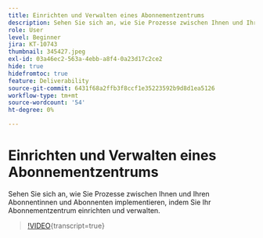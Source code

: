 ```yaml
---
title: Einrichten und Verwalten eines Abonnementzentrums
description: Sehen Sie sich an, wie Sie Prozesse zwischen Ihnen und Ihren Abonnentinnen und Abonnenten implementieren, indem Sie Ihr Abonnementzentrum einrichten und verwalten.
role: User
level: Beginner
jira: KT-10743
thumbnail: 345427.jpeg
exl-id: 03a46ec2-563a-4ebb-a8f4-0a23d17c2ce2
hide: true
hidefromtoc: true
feature: Deliverability
source-git-commit: 6431f68a2ffb3f8ccf1e35223592b9d8d1ea5126
workflow-type: tm+mt
source-wordcount: '54'
ht-degree: 0%

---
```


# Einrichten und Verwalten eines Abonnementzentrums

Sehen Sie sich an, wie Sie Prozesse zwischen Ihnen und Ihren Abonnentinnen und Abonnenten implementieren, indem Sie Ihr Abonnementzentrum einrichten und verwalten.

>[!VIDEO](https://video.tv.adobe.com/v/3417577/?quality=12&learn=on&captions=ger){transcript=true}
